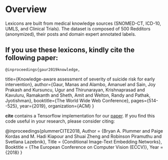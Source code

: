 # Overview

Lexicons are built from medical knowledge sources (SNOMED-CT, ICD-10, UMLS, and Clinical Trials). 
The dataset is composed of 500 Redditors (anonymized), their posts and domain expert annotated labels.

## If you use these lexicons, kindly cite the following paper:


    @inproceedings{gaur2019knowledge,
  title={Knowledge-aware assessment of severity of suicide risk for early intervention},
  author={Gaur, Manas and Alambo, Amanuel and Sain, Joy Prakash and Kursuncu, Ugur and Thirunarayan, Krishnaprasad and Kavuluru, Ramakanth and Sheth, Amit and Welton, Randy and Pathak, Jyotishman},
  booktitle={The World Wide Web Conference},
  pages={514--525},
  year={2019},
  organization={ACM}
}


**cite** contains a Tensorflow implementation for our [paper](https://arxiv.org/abs/1711.08389).  If you find this code useful in your research, please consider citing:

@inproceedings{plummerCITE2018,
	Author = {Bryan A. Plummer and Paige Kordas and M. Hadi Kiapour and Shuai Zheng and Robinson Piramuthu and Svetlana Lazebnik},
	Title = {Conditional Image-Text Embedding Networks},
	Booktitle  = {The European Conference on Computer Vision (ECCV)},
	Year = {2018}
    }
